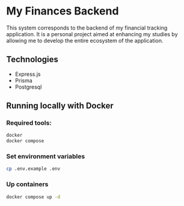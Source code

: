 # My Finances Backend


This system corresponds to the backend of my financial tracking application. It is a personal project aimed at enhancing my studies by allowing me to develop the entire ecosystem of the application.

## Technologies

- Express.js
- Prisma
- Postgresql

## Running locally with Docker


### Required tools:

```bash
docker
docker compose
```

### Set environment variables

```bash
cp .env.example .env
```

### Up containers

```bash
docker compose up -d
```
